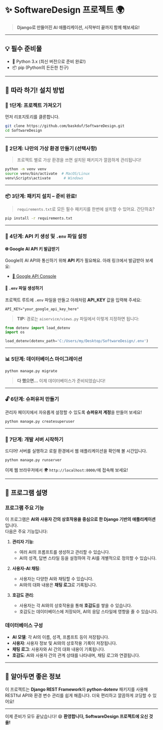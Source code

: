 
# ✨ SoftwareDesign 프로젝트 🌍

> **Django로 만들어진 AI 애플리케이션, 시작부터 끝까지 함께 해보세요!**

---

## 💡 필수 준비물

- 🐍 Python 3.x (최신 버전으로 준비 완료!)
- 📦 pip (Python의 든든한 친구)

---

## 🎉 따라 하기! 설치 방법

### 🌱 1단계: 프로젝트 가져오기

먼저 리포지토리를 클론합니다.

```bash
git clone https://github.com/baskduf/SoftwareDesign.git
cd SoftwareDesign
```

---

### 🧪 2단계: 나만의 가상 환경 만들기 (선택사항)

> 프로젝트 별로 가상 환경을 쓰면 설치된 패키지가 깔끔하게 관리됩니다!

```bash
python -m venv venv
source venv/bin/activate  # MacOS/Linux
venv\Scripts\activate      # Windows
```

---

### 📦 3단계: 패키지 설치 – 준비 완료!

> `requirements.txt`로 모든 필수 패키지를 한번에 설치할 수 있어요. 간단하죠?

```bash
pip install -r requirements.txt
```

---

### 🔑 4단계: API 키 생성 및 `.env` 파일 설정

#### 🌐 Google AI API 키 발급받기
Google의 AI API와 통신하기 위해 **API 키**가 필요해요. 아래 링크에서 발급받아 보세요:
- [🔗 Google API Console](https://ai.google.dev/)

#### 📂 `.env` 파일 생성하기
프로젝트 루트에 `.env` 파일을 만들고 아래처럼 **API_KEY** 값을 입력해 주세요:

```plaintext
API_KEY="your_google_api_key_here"
```

> **TIP:** 경로는 `aiservice/views.py` 파일에서 이렇게 지정하면 됩니다:

```python
from dotenv import load_dotenv
import os

load_dotenv(dotenv_path='C:/Users/my/Desktop/SoftwareDesign/.env')
```

---

### 📊 5단계: 데이터베이스 마이그레이션

```bash
python manage.py migrate
```

> **다 했으면...** 이제 데이터베이스가 준비되었습니다! 

---

### 🔓 6단계: 슈퍼유저 만들기

관리자 페이지에서 자유롭게 설정할 수 있도록 **슈퍼유저 계정**을 만들어 보세요!

```bash
python manage.py createsuperuser
```

---

### 🚀 7단계: 개발 서버 시작하기

드디어! 서버를 실행하고 로컬 환경에서 웹 애플리케이션을 확인해 볼 시간입니다.

```bash
python manage.py runserver
```

이제 웹 브라우저에서 🌍 `http://localhost:8000/`에 접속해 보세요!

---

## 🧠 프로그램 설명

### 프로그램 주요 기능
이 프로그램은 **AI와 사용자 간의 상호작용을 중심으로 한 Django 기반의 애플리케이션**입니다.  
다음은 주요 기능입니다:

1. **관리자 기능**:
   - 여러 AI의 프롬프트를 생성하고 관리할 수 있습니다.
   - AI의 성격, 답변 스타일 등을 설정하여 각 AI를 개별적으로 정의할 수 있습니다.

2. **사용자-AI 채팅**:
   - 사용자는 다양한 AI와 채팅할 수 있습니다.
   - AI와의 대화 내용은 **채팅 로그**로 기록됩니다.

3. **호감도 관리**:
   - 사용자는 각 AI와의 상호작용을 통해 **호감도**를 쌓을 수 있습니다.
   - 호감도는 데이터베이스에 저장되어, AI의 응답 스타일에 영향을 줄 수 있습니다.

### 데이터베이스 구성
- **AI 모델**: 각 AI의 이름, 성격, 프롬프트 등이 저장됩니다.
- **사용자**: 사용자 정보 및 AI와의 상호작용 기록이 저장됩니다.
- **채팅 로그**: 사용자와 AI 간의 대화 내용이 기록됩니다.
- **호감도**: AI와 사용자 간의 관계 상태를 나타내며, 채팅 로그와 연결됩니다.

---

## 🌈 알아두면 좋은 정보

이 프로젝트는 **Django REST Framework**와 **python-dotenv** 패키지를 사용해 RESTful API와 환경 변수 관리를 쉽게 해줍니다. 더욱 편리하고 깔끔하게 코딩할 수 있어요!

---

이제 준비가 모두 끝났습니다! 😄 **환영합니다, SoftwareDesign 프로젝트에 오신 것을!**
